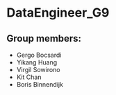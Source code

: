 # DataEngineer_G9

## Group members:
  - Gergo	Bocsardi
  - Yikang Huang
  - Virgil Sowirono
  - Kit	Chan
  - Boris Binnendijk
